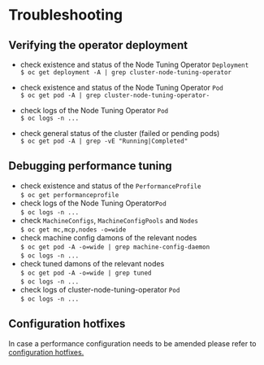 # Troubleshooting

 ## Verifying the operator deployment

- check existence and status of the Node Tuning Operator `Deployment`  
  `$ oc get deployment -A | grep cluster-node-tuning-operator`
- check existence and status of the Node Tuning Operator `Pod`  
  `$ oc get pod -A | grep cluster-node-tuning-operator-`
- check logs of the Node Tuning Operator `Pod`  
  `$ oc logs -n ... `

- check general status of the cluster (failed or pending pods)  
  `$ oc get pod -A | grep -vE "Running|Completed"`

## Debugging performance tuning

- check existence and status of the `PerformanceProfile`  
  `$ oc get performanceprofile`
- check logs of the Node Tuning Operator`Pod`  
  `$ oc logs -n ... `
- check `MachineConfigs`, `MachineConfigPools` and `Nodes`  
  `$ oc get mc,mcp,nodes -o=wide`
- check machine config damons of the relevant nodes  
  `$ oc get pod -A -o=wide | grep machine-config-daemon`  
  `$ oc logs -n ... `
- check tuned damons of the relevant nodes  
  `$ oc get pod -A -o=wide | grep tuned`  
  `$ oc logs -n ... `  
- check logs of cluster-node-tuning-operator `Pod`  
  `$ oc logs -n ... `

## Configuration hotfixes

In case a performance configuration needs to be amended please refer to [configuration hotfixes.](./configuration_hotfixes.md) 
